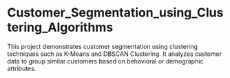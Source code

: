 # Customer_Segmentation_using_Clustering_Algorithms
This project demonstrates customer segmentation using clustering techniques such as K-Means and DBSCAN Clustering. It analyzes customer data to group similar customers based on behavioral or demographic attributes.
